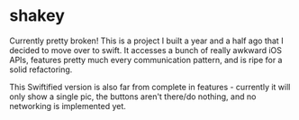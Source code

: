 # shakey

Currently pretty broken! This is a project I built a year and a half ago that I decided to move over to swift. It accesses a bunch of really awkward iOS APIs, features pretty much every communication pattern, and is ripe for a solid refactoring. 

This Swiftified version is also far from complete in features - currently it will only show a single pic, the buttons aren't there/do nothing, and no networking is implemented yet.
